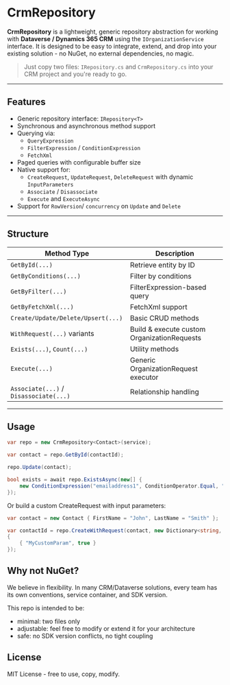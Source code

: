 # CrmRepository

**CrmRepository** is a lightweight, generic repository abstraction for working with **Dataverse / Dynamics 365 CRM** using the `IOrganizationService` interface. It is designed to be easy to integrate, extend, and drop into your existing solution - no NuGet, no external dependencies, no magic.

> Just copy two files: `IRepository.cs` and `CrmRepository.cs` into your CRM project and you're ready to go.

---

## Features

- Generic repository interface: `IRepository<T>`
- Synchronous and asynchronous method support
- Querying via:
  - `QueryExpression`
  - `FilterExpression` / `ConditionExpression`
  - `FetchXml`
- Paged queries with configurable buffer size
- Native support for:
  - `CreateRequest`, `UpdateRequest`, `DeleteRequest` with dynamic `InputParameters`
  - `Associate` / `Disassociate`
  - `Execute` and `ExecuteAsync`
- Support for `RowVersion`/ `concurrency` on `Update` and `Delete`

---

## Structure

| Method Type | Description |
|-------------|-------------|
| `GetById(...)` | Retrieve entity by ID |
| `GetByConditions(...)` | Filter by conditions |
| `GetByFilter(...)` | FilterExpression-based query |
| `GetByFetchXml(...)` | FetchXml support |
| `Create/Update/Delete/Upsert(...)` | Basic CRUD methods |
| `WithRequest(...)` variants | Build & execute custom OrganizationRequests |
| `Exists(...)`, `Count(...)` | Utility methods |
| `Execute(...)` | Generic OrganizationRequest executor |
| `Associate(...)` / `Disassociate(...)` | Relationship handling |

---

## Usage

```csharp
var repo = new CrmRepository<Contact>(service);

var contact = repo.GetById(contactId);

repo.Update(contact);

bool exists = await repo.ExistsAsync(new[] {
    new ConditionExpression("emailaddress1", ConditionOperator.Equal, "user@domain.com")
});
```
Or build a custom CreateRequest with input parameters:
```csharp
var contact = new Contact { FirstName = "John", LastName = "Smith" };

var contactId = repo.CreateWithRequest(contact, new Dictionary<string, object>
{
    { "MyCustomParam", true }
});
```
## Why not NuGet?

We believe in flexibility. In many CRM/Dataverse solutions, every team has its own conventions, service container, and SDK version.

This repo is intended to be:
  - minimal: two files only
  - adjustable: feel free to modify or extend it for your architecture
  - safe: no SDK version conflicts, no tight coupling

## License
MIT License - free to use, copy, modify.

